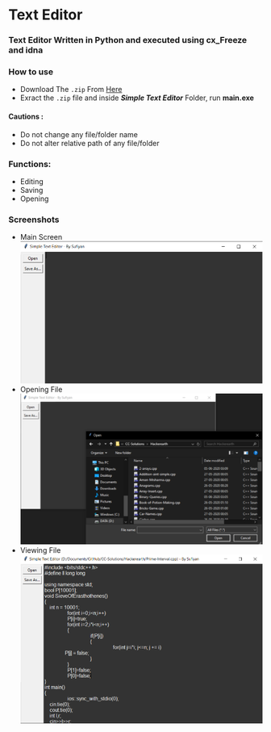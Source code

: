 # Text Editor

### Text Editor Written in Python and executed using cx_Freeze and idna
### How to use
- Download The ```.zip``` From [Here](https://github.com/suffisme/TextEditor/archive/master.zip)
- Exract the ```.zip``` file and inside ***Simple Text Editor*** Folder, run **main.exe**

#### Cautions :
- Do not change any file/folder name
- Do not alter relative path of any file/folder

### Functions:
- Editing
- Saving
- Opening

### Screenshots
- Main Screen
![](Screenshots/homepage.png)
- Opening File 
![](Screenshots/Open.png)
- Viewing File
![](Screenshots/open_example.png)
